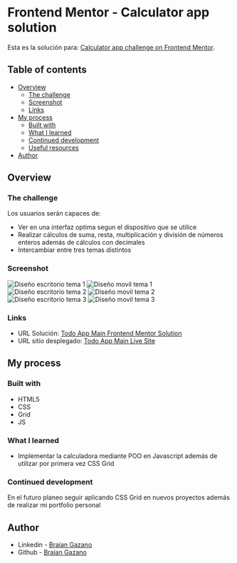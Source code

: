 # Frontend Mentor - Calculator app solution

Esta es la solución para: [Calculator app challenge on Frontend Mentor](https://www.frontendmentor.io/challenges/calculator-app-9lteq5N29).

## Table of contents

- [Overview](#overview)
  - [The challenge](#the-challenge)
  - [Screenshot](#screenshot)
  - [Links](#links)
- [My process](#my-process)
  - [Built with](#built-with)
  - [What I learned](#what-i-learned)
  - [Continued development](#continued-development)
  - [Useful resources](#useful-resources)
- [Author](#author)

## Overview

### The challenge

Los usuarios serán capaces de:

- Ver en una interfaz optima segun el dispositivo que se utilice
- Realizar cálculos de suma, resta, multiplicación y división de números enteros además de cálculos con decimales
- Intercambiar entre tres temas distintos

### Screenshot

![Diseño escritorio tema 1](./screenshots/Theme-1-desktop.png)
![Diseño movil tema 1](./screenshots/Theme-1-mobile.png)
![Diseño escritorio tema 2](./screenshots/Theme-2-desktop.png)
![Diseño movil tema 2](./screenshots/Theme-2-mobile.png)
![Diseño escritorio tema 3](./screenshots/Theme-3-desktop.png)
![Diseño movil tema 3](./screenshots/Theme-3-mobile.png)

### Links

- URL Solución: [Todo App Main Frontend Mentor Solution](https://github.com/BraianGazano/Calculator-app)
- URL sitio desplegado: [Todo App Main Live Site](https://calculator-app-jwtvwvguu-braiangazano.vercel.app/)

## My process

### Built with

- HTML5
- CSS
- Grid
- JS

### What I learned

- Implementar la calculadora mediante POO en Javascript además de utilizar por primera vez CSS Grid

### Continued development

En el futuro planeo seguir aplicando CSS Grid en nuevos proyectos además de realizar mi portfolio personal

## Author

- Linkedin - [Braian Gazano](https://www.linkedin.com/in/braian-gazano/)
- Github - [Braian Gazano](https://github.com/BraianGazano)
